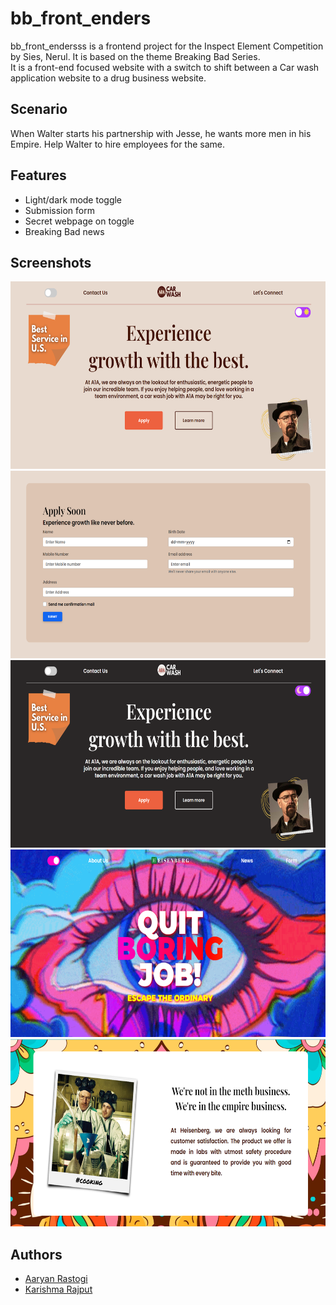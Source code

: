 # bb_front_enders

bb_front_endersss is a frontend project for the Inspect Element Competition by Sies, Nerul. 
It is based on the theme Breaking Bad Series. <br />
It is a front-end focused website with a switch to shift between a Car wash application website to a drug business website.
## Scenario
When Walter starts his partnership with Jesse, he wants more men in his Empire. Help Walter to hire employees for the same.
## Features

- Light/dark mode toggle
- Submission form
- Secret webpage on toggle
- Breaking Bad news


## Screenshots

<img src="src/assets/images/demo-1.png" height="300"/>
<img src="src/assets/images/demo-2.png" height="300"/>
<img src="src/assets/images/demo-3.png" height="300"/>
<img src="src/assets/images/demo-4.png" height="300"/>
<img src="src/assets/images/demo-5.png" height="300"/>


## Authors

- [Aaryan Rastogi](https://www.github.com/aaryan246)
- [Karishma Rajput](https://www.github.com/karishmarajput)

